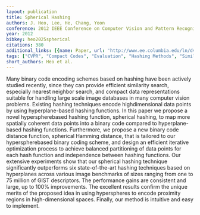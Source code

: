 ```yaml
---
layout: publication
title: Spherical Hashing
authors: J. Heo, Lee, He, Chang, Yoon
conference: 2012 IEEE Conference on Computer Vision and Pattern Recognition
year: 2012
bibkey: heo2025spherical
citations: 380
additional_links: [{name: Paper, url: 'http://www.ee.columbia.edu/ln/dvmm/pubs/files/Spherical_Hashing.pdf'}]
tags: ["CVPR", "Compact Codes", "Evaluation", "Hashing Methods", "Similarity Search"]
short_authors: Heo et al.
---
```

Many binary code encoding schemes based on hashing
have been actively studied recently, since they can provide
efficient similarity search, especially nearest neighbor
search, and compact data representations suitable for handling
large scale image databases in many computer vision
problems. Existing hashing techniques encode highdimensional
data points by using hyperplane-based hashing
functions. In this paper we propose a novel hyperspherebased
hashing function, spherical hashing, to map more
spatially coherent data points into a binary code compared
to hyperplane-based hashing functions. Furthermore, we
propose a new binary code distance function, spherical
Hamming distance, that is tailored to our hyperspherebased
binary coding scheme, and design an efficient iterative
optimization process to achieve balanced partitioning
of data points for each hash function and independence between
hashing functions. Our extensive experiments show
that our spherical hashing technique significantly outperforms
six state-of-the-art hashing techniques based on hyperplanes
across various image benchmarks of sizes ranging
from one to 75 million of GIST descriptors. The performance
gains are consistent and large, up to 100% improvements.
The excellent results confirm the unique merits of
the proposed idea in using hyperspheres to encode proximity
regions in high-dimensional spaces. Finally, our method
is intuitive and easy to implement.